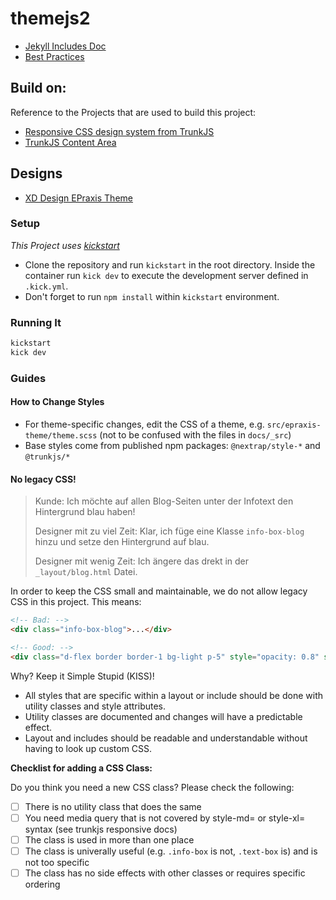 # themejs2

- [Jekyll Includes Doc](README_INCLUDES.md)
- [Best Practices](BEST_PRACTICE.md)

## Build on:

Reference to the Projects that are used to build this project:

- [Responsive CSS design system from TrunkJS](https://github.com/trunkjs/trunkjs-monorepo/blob/main/packages/responsive/README.md)
- [TrunkJS Content Area](https://github.com/trunkjs/trunkjs-monorepo/blob/main/packages/content-pane/README.md)

## Designs

- [XD Design EPraxis Theme](https://xd.adobe.com/view/7290d634-af00-4094-ae0f-fd4c6d63d1ab-27c3/screen/1244a5ba-fac0-4dd7-bede-fbb3413d2c11/)

### Setup

*This Project uses [kickstart](https://nfra.infracamp.org/)*

- Clone the repository and run `kickstart` in the root directory. Inside the container run `kick dev` to execute the development server defined in `.kick.yml`.
- Don't forget to run `npm install` within `kickstart` environment.

### Running It

```sh
kickstart
kick dev
```

### Guides

#### How to Change Styles

- For theme-specific changes, edit the CSS of a theme, e.g. `src/epraxis-theme/theme.scss` (not to be confused with the files in `docs/_src`)
- Base styles come from published npm packages: `@nextrap/style-*` and `@trunkjs/*`


#### No legacy CSS!

> Kunde: Ich möchte auf allen Blog-Seiten unter der Infotext den Hintergrund blau haben!
> 
> Designer mit zu viel Zeit: Klar, ich füge eine Klasse `info-box-blog` hinzu und setze den Hintergrund auf blau.
> 
> Designer mit wenig Zeit: Ich ängere das drekt in der `_layout/blog.html` Datei.

In order to keep the CSS small and maintainable, we do not allow legacy CSS in this project. This means:


```html
<!-- Bad: -->
<div class="info-box-blog">...</div>

<!-- Good: -->
<div class="d-flex border border-1 bg-light p-5" style="opacity: 0.8" style-xl="opacity: 1">...</div>
```

Why? Keep it Simple Stupid (KISS)! 

- All styles that are specific within a layout or include should be done with utility classes and style attributes.
- Utility classes are documented and changes will have a predictable effect.
- Layout and includes should be readable and understandable without having to look up custom CSS.

**Checklist for adding a CSS Class:**

Do you think you need a new CSS class? Please check the following:

- [ ] There is no utility class that does the same
- [ ] You need media query that is not covered by style-md= or style-xl= syntax (see trunkjs responsive docs)
- [ ] The class is used in more than one place
- [ ] The class is univerally useful (e.g. `.info-box` is not, `.text-box` is) and is not too specific
- [ ] The class has no side effects with other classes or requires specific ordering
